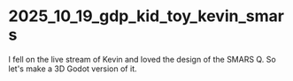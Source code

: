 # 2025_10_19_gdp_kid_toy_kevin_smars
I fell on the live stream of Kevin and loved the design of the SMARS Q. So let's make a 3D Godot version of it.
